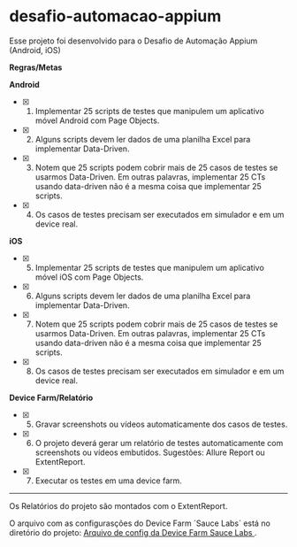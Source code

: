 # desafio-automacao-appium

Esse projeto foi desenvolvido para o Desafio de Automação Appium (Android, iOS)

**Regras/Metas**

**Android**
- [x]	1) Implementar 25 scripts de testes que manipulem um aplicativo móvel Android com Page Objects. 
- [x]	2) Alguns scripts devem ler dados de uma planilha Excel para implementar Data-Driven. 
- [x]	3) Notem que 25 scripts podem cobrir mais de 25 casos de testes se usarmos Data-Driven. Em outras palavras, implementar 25 CTs usando data-driven não é a mesma coisa que implementar 25 scripts. 
- [x]	4) Os casos de testes precisam ser executados em simulador e em um device real.

**iOS** 
- [x] 5) Implementar 25 scripts de testes que manipulem um aplicativo móvel iOS com Page Objects. 
- [x] 6) Alguns scripts devem ler dados de uma planilha Excel para implementar Data-Driven. 
- [x] 7) Notem que 25 scripts podem cobrir mais de 25 casos de testes se usarmos Data-Driven. Em outras palavras, implementar 25 CTs usando data-driven não é a mesma coisa que implementar 25 scripts. 
- [x] 8) Os casos de testes precisam ser executados em simulador e em um device real. 

**Device Farm/Relatório**
- [x]	5) Gravar screenshots ou vídeos automaticamente dos casos de testes. 
- [x]	6) O projeto deverá gerar um relatório de testes automaticamente com screenshots ou vídeos embutidos. Sugestões: Allure Report ou ExtentReport. 
- [x]	7) Executar os testes em uma device farm.


------------------------------
Os Relatórios do projeto são montados com o ExtentReport.

O arquivo com as configurasções do Device Farm ´Sauce Labs´ está no diretório do projeto:
[Arquivo de config da Device Farm Sauce Labs ](https://github.com/gerrysousa/desafio-automacao-appium/blob/master/src/main/resources/Execucao_de_testes_na_nuvem.pdf).
